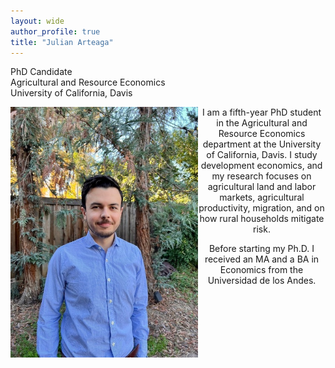 ```yaml
---
layout: wide
author_profile: true
title: "Julian Arteaga"
---
```


PhD Candidate  
Agricultural and Resource Economics  
University of California, Davis

<img align="left" src="assets/Headshot.jpg" alt="Headshot" width="300">

<p align="center">
I am a fifth-year PhD student in the Agricultural and Resource Economics department at the University of California, Davis. I study development economics, and my research focuses on agricultural land and labor markets, agricultural productivity, migration, and on how rural households mitigate risk.
</p>

<p align="center">
Before starting my Ph.D. I received an MA and a BA in Economics from the Universidad de los Andes.
</p>
